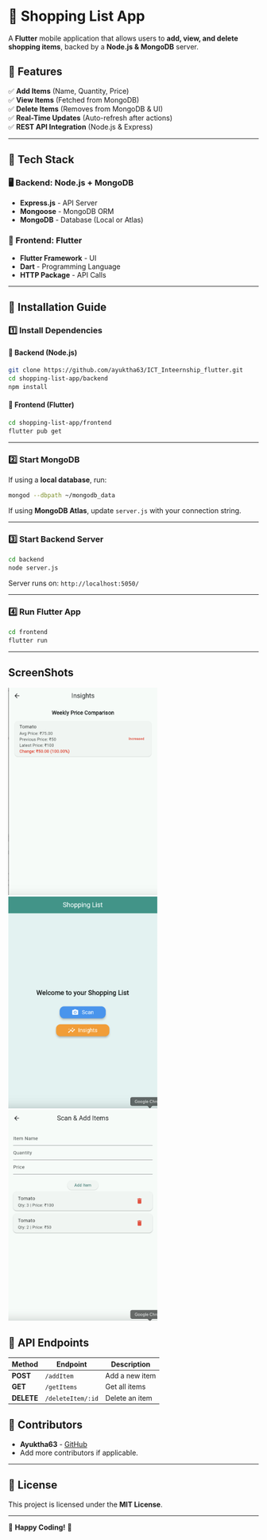 # 🛒 Shopping List App

A **Flutter** mobile application that allows users to **add, view, and delete shopping items**, backed by a **Node.js & MongoDB** server.

## 📌 Features
✅ **Add Items** (Name, Quantity, Price)  
✅ **View Items** (Fetched from MongoDB)  
✅ **Delete Items** (Removes from MongoDB & UI)  
✅ **Real-Time Updates** (Auto-refresh after actions)  
✅ **REST API Integration** (Node.js & Express)

---

## 🚀 Tech Stack

### 🖥️ Backend: Node.js + MongoDB
- **Express.js** - API Server
- **Mongoose** - MongoDB ORM
- **MongoDB** - Database (Local or Atlas)

### 📱 Frontend: Flutter
- **Flutter Framework** - UI
- **Dart** - Programming Language
- **HTTP Package** - API Calls

---

## 📌 Installation Guide

### 1️⃣ Install Dependencies

#### 📌 Backend (Node.js)
```sh
git clone https://github.com/ayuktha63/ICT_Inteernship_flutter.git
cd shopping-list-app/backend
npm install
```

#### 📌 Frontend (Flutter)
```sh
cd shopping-list-app/frontend
flutter pub get
```

---

### 2️⃣ Start MongoDB
If using a **local database**, run:
```sh
mongod --dbpath ~/mongodb_data
```
If using **MongoDB Atlas**, update `server.js` with your connection string.

---

### 3️⃣ Start Backend Server
```sh
cd backend
node server.js
```
Server runs on: `http://localhost:5050/`

---

### 4️⃣ Run Flutter App
```sh
cd frontend
flutter run
```

---
## ScreenShots
<img src="https://github.com/ayuktha63/ICT_Inteernship_flutter/blob/main/Screenshots/InsightsPage.png" width="300"> <img src="https://github.com/ayuktha63/ICT_Inteernship_flutter/blob/main/Screenshots/MainPage.png" width="300"> <img src="https://github.com/ayuktha63/ICT_Inteernship_flutter/blob/main/Screenshots/ScanPage.png" width="300">


## 📌 API Endpoints

| Method | Endpoint | Description |
|--------|----------|------------|
| **POST** | `/addItem` | Add a new item |
| **GET** | `/getItems` | Get all items |
| **DELETE** | `/deleteItem/:id` | Delete an item |


## 📌 Contributors
- **Ayuktha63** - [GitHub](https://github.com/ayuktha63)
- Add more contributors if applicable.

---

## 📌 License
This project is licensed under the **MIT License**.

---

🎉 **Happy Coding!** 🚀